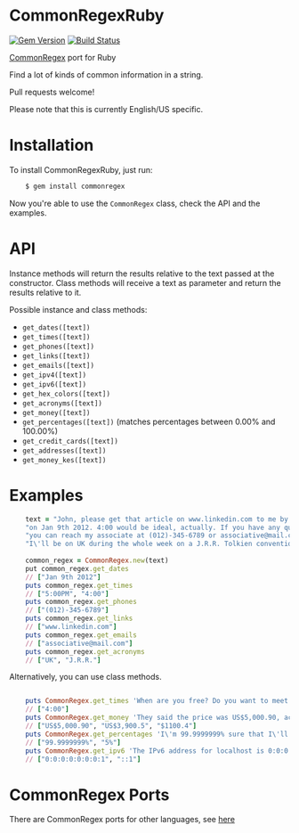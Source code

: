 CommonRegexRuby
=============

[![Gem Version](https://badge.fury.io/rb/commonregex.svg)](http://badge.fury.io/rb/commonregex) 
[![Build Status](https://travis-ci.org/talyssonoc/CommonRegexRuby.svg?branch=master)](https://travis-ci.org/talyssonoc/CommonRegexRuby)

[CommonRegex](https://github.com/madisonmay/CommonRegex/ "CommonRegex") port for Ruby

Find a lot of kinds of common information in a string.

Pull requests welcome!

Please note that this is currently English/US specific.

Installation
============

To install CommonRegexRuby, just run:

```sh
    $ gem install commonregex
```

Now you're able to use the `CommonRegex` class, check the API and the examples.

API
===

Instance methods will return the results relative to the text passed at the constructor.
Class methods will receive a text as parameter and return the results relative to it.

Possible instance and class methods:

* `get_dates([text])`
* `get_times([text])`
* `get_phones([text])`
* `get_links([text])`
* `get_emails([text])`
* `get_ipv4([text])`
* `get_ipv6([text])`
* `get_hex_colors([text])`
* `get_acronyms([text])`
* `get_money([text])`
* `get_percentages([text])` (matches percentages between 0.00% and 100.00%)
* `get_credit_cards([text])`
* `get_addresses([text])`
* `get_money_kes([text])`


Examples
========

```ruby
    text = "John, please get that article on www.linkedin.com to me by 5:00PM\n"
    "on Jan 9th 2012. 4:00 would be ideal, actually. If you have any questions,\n"
    "you can reach my associate at (012)-345-6789 or associative@mail.com.\n"
    "I\'ll be on UK during the whole week on a J.R.R. Tolkien convention."
    
    common_regex = CommonRegex.new(text)
    put common_regex.get_dates
    // ["Jan 9th 2012"]
    puts common_regex.get_times
    // ["5:00PM", "4:00"]
    puts common_regex.get_phones
    // ["(012)-345-6789"]
    puts common_regex.get_links
    // ["www.linkedin.com"]
    puts common_regex.get_emails
    // ["associative@mail.com"]
    puts common_regex.get_acronyms
    // ["UK", "J.R.R."]

```

Alternatively, you can use class methods.

```ruby

    puts CommonRegex.get_times 'When are you free? Do you want to meet up for coffee at 4:00?'
    // ["4:00"]
    puts CommonRegex.get_money 'They said the price was US$5,000.90, actually it is US$3,900.5. It\'s $1100.4 less, can you imagine this?'
    // ["US$5,000.90", "US$3,900.5", "$1100.4"]
    puts CommonRegex.get_percentages 'I\'m 99.9999999% sure that I\'ll get a raise of 5%.'
    // ["99.9999999%", "5%"]
    puts CommonRegex.get_ipv6 'The IPv6 address for localhost is 0:0:0:0:0:0:0:1, or alternatively, ::1.'
    // ["0:0:0:0:0:0:0:1", "::1"]

```

CommonRegex Ports
=================
There are CommonRegex ports for other languages, see [here](https://github.com/madisonmay/CommonRegex/#commonregex-ports "CommonRegex ports")
